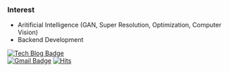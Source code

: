 
### Interest
- Aritificial Intelligence (GAN, Super Resolution, Optimization, Computer Vision)
- Backend Development


[![Tech Blog Badge](http://img.shields.io/badge/-Tech%20blog-FB5BC5?style=flat-square&logo=github&link=https://techbless.github.io/)](https://techbless.github.io//)	
[![Gmail Badge](https://img.shields.io/badge/Gmail-d14836?style=flat-square&logo=Gmail&logoColor=white&link=mailto:techblessme@gmail.com)](mailto:techblessme@gmail.com)
[![Hits](https://hits.seeyoufarm.com/api/count/incr/badge.svg?url=https%3A%2F%2Fgithub.com%2Ftechbless)](https://hits.seeyoufarm.com)


<!--
**techbless/techbless** is a ✨ _special_ ✨ repository because its `README.md` (this file) appears on your GitHub profile.

Here are some ideas to get you started:

- 🔭 I’m currently working on ...
- 🌱 I’m currently learning ...
- 👯 I’m looking to collaborate on ...
- 🤔 I’m looking for help with ...
- 💬 Ask me about ...
- 📫 How to reach me: ...
- 😄 Pronouns: ...
- ⚡ Fun fact: ...
-->
